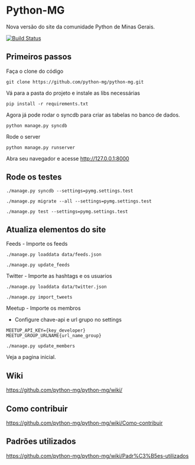 Python-MG
=========

Nova versão do site da comunidade Python de Minas Gerais.

[![Build Status](https://travis-ci.org/python-mg/python-mg.svg?branch=master)](https://travis-ci.org/python-mg/python-mg)


Primeiros passos
-------------
Faça o clone do código

   `git clone https://github.com/python-mg/python-mg.git`

Vá para a pasta do projeto e instale as libs necessárias

   `pip install -r requirements.txt`


Agora já pode rodar o syncdb para criar as tabelas no banco de dados.

   `python manage.py syncdb`

Rode o server

   `python manage.py runserver`

Abra seu navegador e acesse http://127.0.0.1:8000

Rode os testes
-------------

`./manage.py syncdb --settings=pymg.settings.test`

`./manage.py migrate --all --settings=pymg.settings.test`

`./manage.py test --settings=pymg.settings.test`


Atualiza elementos do site
-----

Feeds - Importe os feeds

`./manage.py loaddata data/feeds.json`

`./manage.py update_feeds`


Twitter - Importe as hashtags e os usuarios

`./manage.py loaddata data/twitter.json`

`./manage.py import_tweets`


Meetup - Importe os membros

- Configure chave-api e url grupo no settings

```
MEETUP_API_KEY={key_developer}
MEETUP_GROUP_URLNAME{url_name_group}
```

`./manage.py update_members`


Veja a pagina inicial.


Wiki
------
https://github.com/python-mg/python-mg/wiki/

Como contribuir
----------------
https://github.com/python-mg/python-mg/wiki/Como-contribuir

Padrões utilizados
---------------
https://github.com/python-mg/python-mg/wiki/Padr%C3%B5es-utilizados

